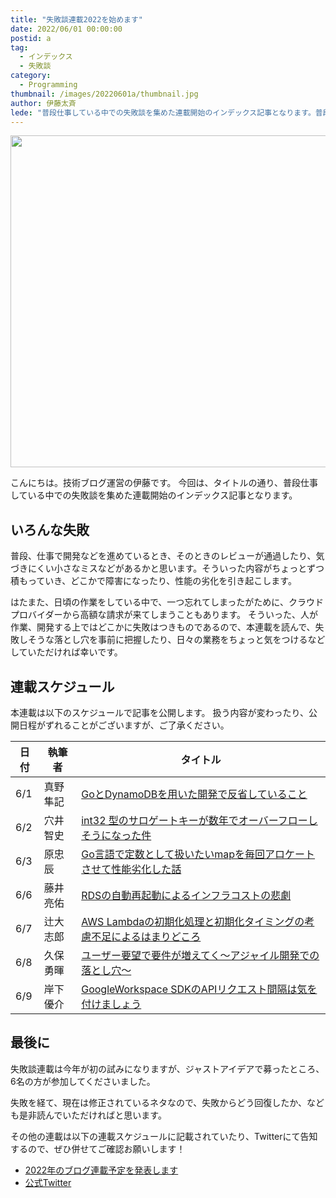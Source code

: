 ```yaml
---
title: "失敗談連載2022を始めます"
date: 2022/06/01 00:00:00
postid: a
tag:
  - インデックス
  - 失敗談
category:
  - Programming
thumbnail: /images/20220601a/thumbnail.jpg
author: 伊藤太斉
lede: "普段仕事している中での失敗談を集めた連載開始のインデックス記事となります。普段、仕事で開発などを進めているとき、そのときのレビューが通過したり、気づきにくい小さなミスなどがあるかと思います。そういった内容がちょっとずつ積もっていき、どこかで障害になったり、性能の劣化を引き起こします。はたまた..."
---
```


<img src="/images/20220601a/the-eleventh-hour-g4dea65fba_1280.jpg" alt="" width="800" height="531">

こんにちは。技術ブログ運営の伊藤です。
今回は、タイトルの通り、普段仕事している中での失敗談を集めた連載開始のインデックス記事となります。

## いろんな失敗
普段、仕事で開発などを進めているとき、そのときのレビューが通過したり、気づきにくい小さなミスなどがあるかと思います。そういった内容がちょっとずつ積もっていき、どこかで障害になったり、性能の劣化を引き起こします。

はたまた、日頃の作業をしている中で、一つ忘れてしまったがために、クラウドプロバイダーから高額な請求が来てしまうこともあります。
そういった、人が作業、開発する上ではどこかに失敗はつきものであるので、本連載を読んで、失敗しそうな落とし穴を事前に把握したり、日々の業務をちょっと気をつけるなどしていただければ幸いです。

## 連載スケジュール
本連載は以下のスケジュールで記事を公開します。
扱う内容が変わったり、公開日程がずれることがございますが、ご了承ください。

| 日付 | 執筆者 | タイトル |
| ---- | ------ | -------|
| 6/1 | 真野隼記 | [GoとDynamoDBを用いた開発で反省していること](/articles/20220601b/) |
| 6/2 | 穴井智史 | [int32 型のサロゲートキーが数年でオーバーフローしそうになった件](/articles/20220602a/) |
| 6/3 | 原忠辰   | [Go言語で定数として扱いたいmapを毎回アロケートさせて性能劣化した話](/articles/20220603a/) |
| 6/6 | 藤井亮佑 | [RDSの自動再起動によるインフラコストの悲劇](/articles/20220606a/) |
| 6/7 | 辻大志郎 | [AWS Lambdaの初期化処理と初期化タイミングの考慮不足によるはまりどころ](/articles/20220607a/) |
| 6/8 | 久保勇暉 | [ユーザー要望で要件が増えてく〜アジャイル開発での落とし穴〜](/articles/20220608a/) |
| 6/9 | 岸下優介 | [GoogleWorkspace SDKのAPIリクエスト間隔は気を付けましょう](/articles/20220609a/) |

## 最後に

失敗談連載は今年が初の試みになりますが、ジャストアイデアで募ったところ、6名の方が参加してくださいました。

失敗を経て、現在は修正されているネタなので、失敗からどう回復したか、なども是非読んでいただければと思います。

その他の連載は以下の連載スケジュールに記載されていたり、Twitterにて告知するので、ぜひ併せてご確認お願いします！

* [2022年のブログ連載予定を発表します](/articles/20220117a)
* [公式Twitter](https://twitter.com/future_techblog)

